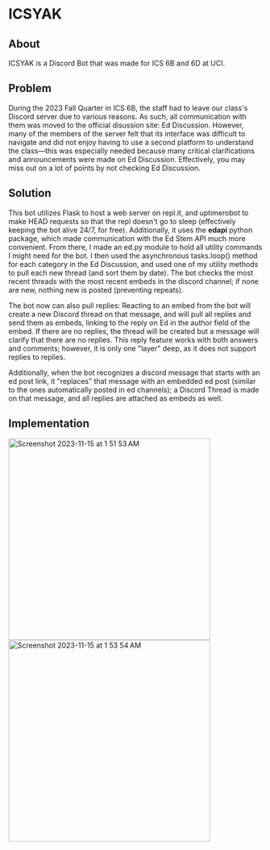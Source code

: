 # ICSYAK
## About
ICSYAK is a Discord Bot that was made for ICS 6B and 6D at UCI. 
## Problem
During the 2023 Fall Quarter in ICS 6B, the staff had to leave our class's Discord server due to various reasons. As such, all communication with them was moved to the official disussion site: Ed Discussion.
However, many of the members of the server felt that its interface was difficult to navigate and did not enjoy having to use a second platform to understand the class—this was especially needed because many critical clarifications and announcements were made on Ed Discussion. Effectively, you may miss out on a lot of points by not checking Ed Discussion.
## Solution
This bot utilizes Flask to host a web server on repl.it, and uptimerobot to make HEAD requests so that the repl doesn't go to sleep (effectively keeping the bot alive 24/7, for free). Additionally, it uses the **edapi** python package, which made communication with the Ed Stem API much more convenient. From there, I made an ed.py module to hold all utility commands I might need for the bot. I then used the asynchronous tasks.loop() method for each category in the Ed Discussion, and used one of my utility methods to pull each new thread (and sort them by date). The bot checks the most recent threads with the most recent embeds in the discord channel; if none are new, nothing new is posted (preventing repeats).

The bot now can also pull replies: Reacting to an embed from the bot will create a new Discord thread on that message, and will pull all replies and send them as embeds, linking to the reply on Ed in the author field of the embed. If there are no replies, the thread will be created but a message will clarify that there are no replies. This reply feature works with both answers and comments; however, it is only one "layer" deep, as it does not support replies to replies.

Additionally, when the bot recognizes a discord message that starts with an ed post link, it "replaces" that message with an embedded ed post (similar to the ones automatically posted in ed channels); a Discord Thread is made on that message, and all replies are attached as embeds as well.
## Implementation
<img height="400" align="center" alt="Screenshot 2023-11-15 at 1 51 53 AM" src="https://github.com/YKawesome/ICSYAK/assets/72176181/b3a86909-859d-4858-8401-8603b4f23a0c"><img height="400" align="center" alt="Screenshot 2023-11-15 at 1 53 54 AM" src="https://github.com/YKawesome/ICSYAK/assets/72176181/4f9bfe3e-3688-4d27-a43c-2d662925152c">
